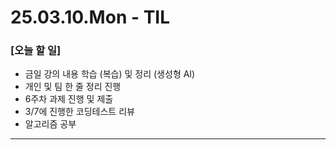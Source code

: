 # 25.03.10.Mon - TIL

### [오늘 할 일]

- 금일 강의 내용 학습 (복습) 및 정리 (생성형 AI)
- 개인 및 팀 한 줄 정리 진행
- 6주차 과제 진행 및 제출
- 3/7에 진행한 코딩테스트 리뷰
- 알고리즘 공부

--- 
